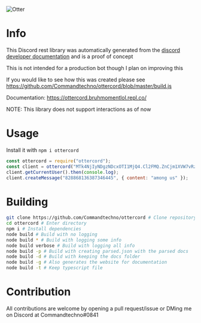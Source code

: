 ![Otter](https://util.bruhmomentlol.repl.co/twemoji/otter?size=128)

# Info

This Discord rest library was automatically generated from the [discord developer documentation](https://github.com/discord/discord-api-docs) and is a proof of concept

This is not intended for a production bot though I plan on improving this

If you would like to see how this was created please see https://github.com/Commandtechno/ottercord/blob/master/build.js

Documentation: https://ottercord.bruhmomentlol.repl.co/

NOTE: This library does not support interactions as of now

# Usage

Install it with `npm i ottercord`

```js
const ottercord = require("ottercord");
const client = ottercord("MTk4NjIyNDgzNDcxOTI1MjQ4.Cl2FMQ.ZnCjm1XVW7vRze4b7Cq4se7kKWs");
client.getCurrentUser().then(console.log);
client.createMessage("828868136387346445", { content: "among us" });
```

# Building

```bash
git clone https://github.com/Commandtechno/ottercord # Clone repository
cd ottercord # Enter directory
npm i # Install dependencies
node build # Build with no logging
node build * # Build with logging some info
node build verbose # Build with logging all info
node build -p # Build with creating parsed.json with the parsed docs
node build -d # Build with keeping the docs folder
node build -g # Also generates the website for documentation
node build -t # Keep typescript file
```

# Contribution

All contributions are welcome by opening a pull request/issue or DMing me on Discord at Commandtechno#0841
